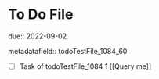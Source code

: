 # To Do File

due:: 2022-09-02

metadatafield:: todoTestFile_1084_60

- [ ] Task of todoTestFile_1084 1 [[Query me]]
